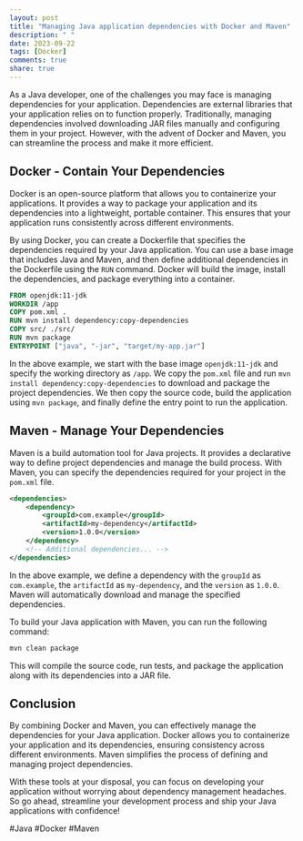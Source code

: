 ```yaml
---
layout: post
title: "Managing Java application dependencies with Docker and Maven"
description: " "
date: 2023-09-22
tags: [Docker]
comments: true
share: true
---
```


As a Java developer, one of the challenges you may face is managing dependencies for your application. Dependencies are external libraries that your application relies on to function properly. Traditionally, managing dependencies involved downloading JAR files manually and configuring them in your project. However, with the advent of Docker and Maven, you can streamline the process and make it more efficient.

## Docker - Contain Your Dependencies

Docker is an open-source platform that allows you to containerize your applications. It provides a way to package your application and its dependencies into a lightweight, portable container. This ensures that your application runs consistently across different environments.

By using Docker, you can create a Dockerfile that specifies the dependencies required by your Java application. You can use a base image that includes Java and Maven, and then define additional dependencies in the Dockerfile using the `RUN` command. Docker will build the image, install the dependencies, and package everything into a container.

```dockerfile
FROM openjdk:11-jdk
WORKDIR /app
COPY pom.xml .
RUN mvn install dependency:copy-dependencies
COPY src/ ./src/
RUN mvn package
ENTRYPOINT ["java", "-jar", "target/my-app.jar"]
```

In the above example, we start with the base image `openjdk:11-jdk` and specify the working directory as `/app`. We copy the `pom.xml` file and run `mvn install dependency:copy-dependencies` to download and package the project dependencies. We then copy the source code, build the application using `mvn package`, and finally define the entry point to run the application.

## Maven - Manage Your Dependencies

Maven is a build automation tool for Java projects. It provides a declarative way to define project dependencies and manage the build process. With Maven, you can specify the dependencies required for your project in the `pom.xml` file.

```xml
<dependencies>
    <dependency>
        <groupId>com.example</groupId>
        <artifactId>my-dependency</artifactId>
        <version>1.0.0</version>
    </dependency>
    <!-- Additional dependencies... -->
</dependencies>
```

In the above example, we define a dependency with the `groupId` as `com.example`, the `artifactId` as `my-dependency`, and the `version` as `1.0.0`. Maven will automatically download and manage the specified dependencies.

To build your Java application with Maven, you can run the following command:

```bash
mvn clean package
```

This will compile the source code, run tests, and package the application along with its dependencies into a JAR file.

## Conclusion

By combining Docker and Maven, you can effectively manage the dependencies for your Java application. Docker allows you to containerize your application and its dependencies, ensuring consistency across different environments. Maven simplifies the process of defining and managing project dependencies.

With these tools at your disposal, you can focus on developing your application without worrying about dependency management headaches. So go ahead, streamline your development process and ship your Java applications with confidence!

#Java #Docker #Maven